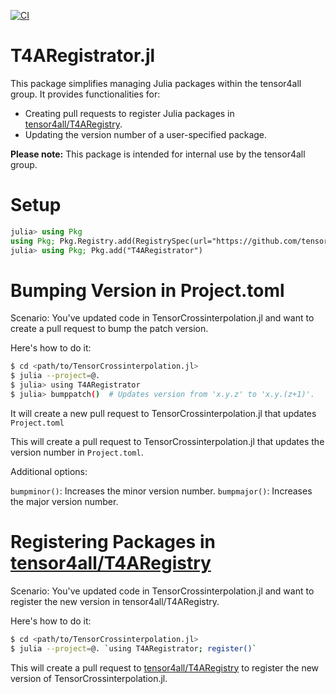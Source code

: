 [![CI](https://github.com/tensor4all/T4ARegistrator.jl/actions/workflows/CI.yml/badge.svg)](https://github.com/tensor4all/T4ARegistrator.jl/actions/workflows/CI.yml)

# T4ARegistrator.jl

This package simplifies managing Julia packages within the tensor4all group. It provides functionalities for:

- Creating pull requests to register Julia packages in [tensor4all/T4ARegistry](https://github.com/tensor4all/T4ARegistry).
- Updating the version number of a user-specified package.

**Please note:** This package is intended for internal use by the tensor4all group.

# Setup

```julia
julia> using Pkg
using Pkg; Pkg.Registry.add(RegistrySpec(url="https://github.com/tensor4all/T4ARegistry.git"))
julia> using Pkg; Pkg.add("T4ARegistrator")
```

# Bumping Version in Project.toml

Scenario: You've updated code in TensorCrossinterpolation.jl and want to create a pull request to bump the patch version.

Here's how to do it:

```sh
$ cd <path/to/TensorCrossinterpolation.jl>
$ julia --project=@.
$ julia> using T4ARegistrator
$ julia> bumppatch()  # Updates version from 'x.y.z' to 'x.y.(z+1)'.
```

It will create a new pull request to TensorCrossinterpolation.jl that updates `Project.toml`

This will create a pull request to TensorCrossinterpolation.jl that updates the version number in `Project.toml`.

Additional options:

`bumpminor()`: Increases the minor version number.
`bumpmajor()`: Increases the major version number.

# Registering Packages in [tensor4all/T4ARegistry](https://github.com/tensor4all/T4ARegistry)

Scenario: You've updated code in TensorCrossinterpolation.jl and want to register the new version in tensor4all/T4ARegistry.

Here's how to do it:

```sh
$ cd <path/to/TensorCrossinterpolation.jl>
$ julia --project=@. `using T4ARegistrator; register()`
```

This will create a pull request to [tensor4all/T4ARegistry](https://github.com/tensor4all/T4ARegistry) to register the new version of TensorCrossinterpolation.jl.


